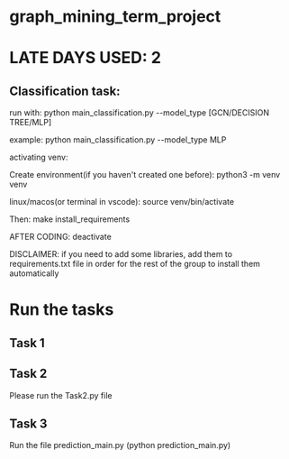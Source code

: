 # graph_mining_term_project


# LATE DAYS USED: 2

## Classification task:
run with:
python main_classification.py --model_type [GCN/DECISION TREE/MLP]

example:
python main_classification.py --model_type MLP  


activating venv:

Create environment(if you haven't created one before):
python3 -m venv venv

linux/macos(or terminal in vscode):
source venv/bin/activate

Then:
make install_requirements


AFTER CODING:
deactivate

DISCLAIMER:
if you need to add some libraries, add them to requirements.txt file in order for the rest of the group to install them automatically

# Run the tasks

## Task 1

## Task 2
Please run the Task2.py file

## Task 3
Run the file prediction_main.py (python prediction_main.py)
